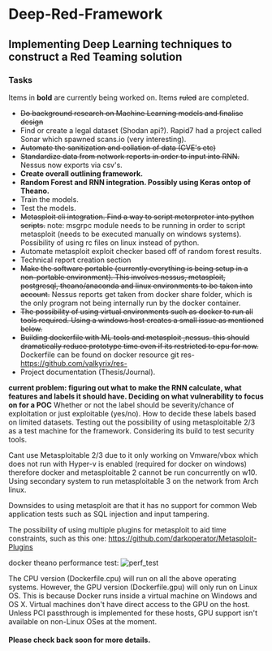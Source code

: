 # Deep-Red-Framework

## Implementing Deep Learning techniques to construct a Red Teaming solution

### Tasks

Items in __bold__ are currently being worked on.
Items ~~ruled~~ are completed.

* ~~Do background research on Machine Learning models and finalise design~~
* Find or create a legal dataset (Shodan api?). Rapid7 had a project called Sonar which spawned scans.io (very interesting).
* ~~Automate the sanitization and collation of data (CVE's etc)~~
* ~~Standardize data from network reports in order to input into RNN.~~ Nessus now exports via csv's.
* __Create overall outlining framework.__
* __Random Forest and RNN integration. Possibly using Keras ontop of Theano.__
* Train the models.
* Test the models.
* ~~Metasploit cli integration. Find a way to script meterpreter into python scripts.~~ note: msgrpc module needs to be running in order to script metasploit (needs to be executed manually on windows systems). Possibility of using rc files on linux instead of python.
* Automate metasploit exploit checker based off of random forest results.
* Technical report creation section
* ~~Make the software portable (currently everything is being setup in a non-portable environment). This involves nessus, metasploit, postgresql, theano/anaconda and linux environments to be taken into account.~~ Nessus reports get taken from docker share folder, which is the only program not being internally run by the docker container.
* ~~The possibility of using virtual environments such as docker to run all tools required. Using a windows host creates a small issue as mentioned below.~~
* ~~Building dockerfile with ML tools and metasploit ,nessus. this should dramatically reduce prototype time even if its restricted to cpu for now.~~ Dockerfile can be found on docker resource git res- https://github.com/valkyrix/res-   
* Project documentation (Thesis/Journal).

__current problem: figuring out what to make the RNN calculate, what features and labels it should have. Deciding on what vulnerability to focus on for a POC__
Whether or not the label should be severity/chance of exploitation or just exploitable (yes/no). How to decide these labels based on limited datasets.
Testing out the possibility of using metasploitable 2/3 as a test machine for the framework. Considering its build to test security tools.

Cant use Metasploitable 2/3 due to it only working on Vmware/vbox which does not run with Hyper-v is enabled (required for docker on windows) therefore docker and metasploitable 2 cannot be run concurrently on w10. Using secondary system to run metasploitable 3 on the network from Arch linux.

Downsides to using metasploit are that it has no support for common Web application tests such as SQL injection and input tampering.

The possibility of using multiple plugins for metasploit to aid time constraints, such as this one: https://github.com/darkoperator/Metasploit-Plugins

docker theano performance test:
![perf_test](https://s18.postimg.org/b4ajbnh55/docker_perf_test.jpg)

The CPU version (Dockerfile.cpu) will run on all the above operating systems. However, the GPU version (Dockerfile.gpu) will only run on Linux OS. This is because Docker runs inside a virtual machine on Windows and OS X. Virtual machines don't have direct access to the GPU on the host. Unless PCI passthrough is implemented for these hosts, GPU support isn't available on non-Linux OSes at the moment.

#### Please check back soon for more details.

